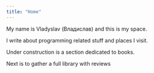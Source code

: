 ```yaml
---
title: "Home"
---
```


My name is Vladyslav (Владислав) and this is my space.

I write about programming related stuff and places I visit.

Under construction is a section dedicated to books.

Next is to gather a full library with reviews